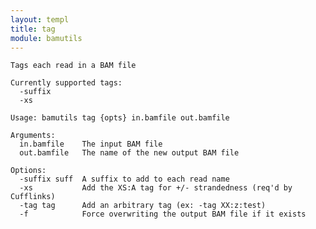 ```yaml
---
layout: templ
title: tag
module: bamutils
---
```

    
    Tags each read in a BAM file
    
    Currently supported tags:
      -suffix
      -xs
    
    Usage: bamutils tag {opts} in.bamfile out.bamfile
    
    Arguments:
      in.bamfile    The input BAM file
      out.bamfile   The name of the new output BAM file
    
    Options:
      -suffix suff  A suffix to add to each read name
      -xs           Add the XS:A tag for +/- strandedness (req'd by Cufflinks)
      -tag tag      Add an arbitrary tag (ex: -tag XX:z:test)
      -f            Force overwriting the output BAM file if it exists
    
    
